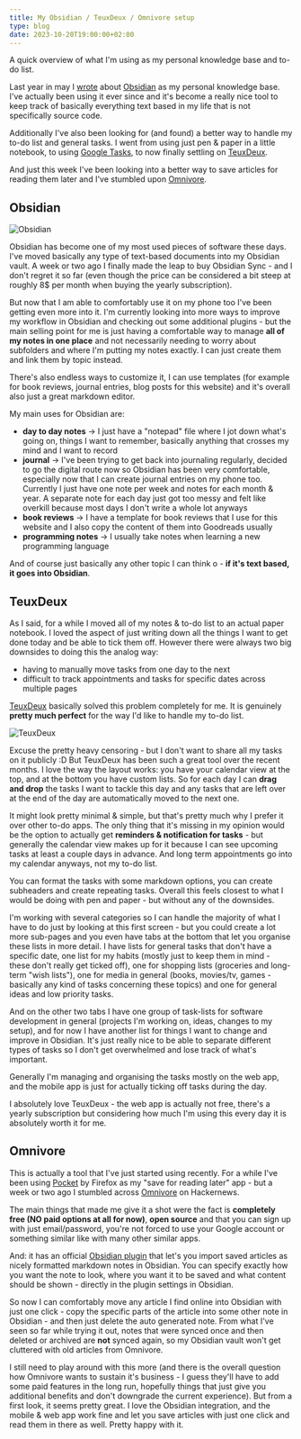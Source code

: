 ```yaml
---
title: My Obsidian / TeuxDeux / Omnivore setup
type: blog
date: 2023-10-20T19:00:00+02:00
---
```


A quick overview of what I'm using as my personal knowledge base and to-do list.

<!--more-->

Last year in may I [wrote](/blog/trying-out-obsidian/) about [Obsidian](https://obsidian.md/) as my personal knowledge base. I've actually been using it ever since and it's become a really nice tool to keep track of basically everything text based in my life that is not specifically source code.

Additionally I've also been looking for (and found) a better way to handle my to-do list and general tasks. I went from using just pen & paper in a little notebook, to using [Google Tasks](https://play.google.com/store/apps/details?id=com.google.android.apps.tasks&hl=de_AT&gl=US), to now finally settling on [TeuxDeux](https://teuxdeux.com/home).

And just this week I've been looking into a better way to save articles for reading them later and I've stumbled upon [Omnivore](https://omnivore.app/home).

## Obsidian

![Obsidian](/img/blog/obsidian-screenshot.png)

Obsidian has become one of my most used pieces of software these days. I've moved basically any type of text-based documents into my Obsidian vault. A week or two ago I finally made the leap to buy Obsidian Sync - and I don't regret it so far (even though the price can be considered a bit steep at roughly 8$ per month when buying the yearly subscription).

But now that I am able to comfortably use it on my phone too I've been getting even more into it. I'm currently looking into more ways to improve my workflow in Obsidian and checking out some additional plugins - but the main selling point for me is just having a comfortable way to manage **all of my notes in one place** and not necessarily needing to worry about subfolders and where I'm putting my notes exactly. I can just create them and link them by topic instead.

There's also endless ways to customize it, I can use templates (for example for book reviews, journal entries, blog posts for this website) and it's overall also just a great markdown editor.

My main uses for Obsidian are:

- **day to day notes** -> I just have a "notepad" file where I jot down what's going on, things I want to remember, basically anything that crosses my mind and I want to record
- **journal** -> I've been trying to get back into journaling regularly, decided to go the digital route now so Obsidian has been very comfortable, especially now that I can create journal entries on my phone too. Currently I just have one note per week and notes for each month & year. A separate note for each day just got too messy and felt like overkill because most days I don't write a whole lot anyways
- **book reviews** -> I have a template for book reviews that I use for this website and I also copy the content of them into Goodreads usually
- **programming notes** -> I usually take notes when learning a new programming language

And of course just basically any other topic I can think o - **if it's text based, it goes into Obsidian**.

## TeuxDeux

As I said, for a while I moved all of my notes & to-do list to an actual paper notebook. I loved the aspect of just writing down all the things I want to get done today and be able to tick them off. However there were always two big downsides to doing this the analog way:

- having to manually move tasks from one day to the next
- difficult to track appointments and tasks for specific dates across multiple pages

[TeuxDeux](https://teuxdeux.com/home) basically solved this problem completely for me. It is genuinely **pretty much perfect** for the way I'd like to handle my to-do list.

![TeuxDeux](/img/blog/teuxdeux.png)

Excuse the pretty heavy censoring - but I don't want to share all my tasks on it publicly :D But TeuxDeux has been such a great tool over the recent months. I love the way the layout works: you have your calendar view at the top, and at the bottom you have custom lists. So for each day I can **drag and drop** the tasks I want to tackle this day and any tasks that are left over at the end of the day are automatically moved to the next one.

It might look pretty minimal & simple, but that's pretty much why I prefer it over other to-do apps. The only thing that it's missing in my opinion would be the option to actually get **reminders & notification for tasks** - but generally the calendar view makes up for it because I can see upcoming tasks at least a couple days in advance. And long term appointments go into my calendar anyways, not my to-do list.

You can format the tasks with some markdown options, you can create subheaders and create repeating tasks. Overall this feels closest to what I would be doing with pen and paper - but without any of the downsides.

I'm working with several categories so I can handle the majority of what I have to do just by looking at this first screen - but you could create a lot more sub-pages and you even have tabs at the bottom that let you organise these lists in more detail. I have lists for general tasks that don't have a specific date, one list for my habits (mostly just to keep them in mind - these don't really get ticked off), one for shopping lists (groceries and long-term "wish lists"), one for media in general (books, movies/tv, games - basically any kind of tasks concerning these topics) and one for general ideas and low priority tasks.

And on the other two tabs I have one group of task-lists for software development in general (projects I'm working on, ideas, changes to my setup), and for now I have another list for things I want to change and improve in Obsidian. It's just really nice to be able to separate different types of tasks so I don't get overwhelmed and lose track of what's important.

Generally I'm managing and organising the tasks mostly on the web app, and the mobile app is just for actually ticking off tasks during the day.

I absolutely love TeuxDeux - the web app is actually not free, there's a yearly subscription but considering how much I'm using this every day it is absolutely worth it for me.

## Omnivore

This is actually a tool that I've just started using recently. For a while I've been using [Pocket](https://www.mozilla.org/en-US/firefox/pocket/) by Firefox as my "save for reading later" app - but a week or two ago I stumbled across [Omnivore](https://omnivore.app/) on Hackernews.

The main things that made me give it a shot were the fact is **completely free (NO paid options at all for now)**, **open source** and that you can sign up with just email/password, you're not forced to use your Google account or something similar like with many other similar apps.

And: it has an official [Obsidian plugin](https://github.com/omnivore-app/obsidian-omnivore) that let's you import saved articles as nicely formatted markdown notes in Obsidian. You can specify exactly how you want the note to look, where you want it to be saved and what content should be shown - directly in the plugin settings in Obsidian.

So now I can comfortably move any article I find online into Obsidian with just one click - copy the specific parts of the article into some other note in Obsidian - and then just delete the auto generated note. From what I've seen so far while trying it out, notes that were synced once and then deleted or archived are **not** synced again, so my Obsidian vault won't get cluttered with old articles from Omnivore.

I still need to play around with this more (and there is the overall question how Omnivore wants to sustain it's business - I guess they'll have to add some paid features in the long run, hopefully things that just give you additional benefits and don't downgrade the current experience). But from a first look, it seems pretty great. I love the Obsidian integration, and the mobile & web app work fine and let you save articles with just one click and read them in there as well. Pretty happy with it.

